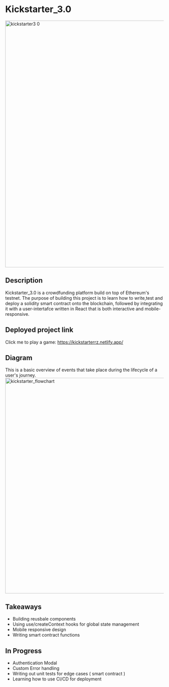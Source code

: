 # Kickstarter_3.0
<img width="784" alt="kickstarter3 0" src="https://user-images.githubusercontent.com/74093051/230697393-d716bf41-b8ea-4d3a-9b37-2dc583887876.png">


## Description
Kickstarter_3.0 is a crowdfunding platform build on top of Ethereum's testnet. The purpose of building this project is to learn how to write,test and deploy a solidity smart contract onto the blockchain, followed by integrating it with a user-intertafce written in React that is both interactive and mobile-responsive.  

## Deployed project link 
Click me to play a game: <a href="https://kickstarterrz.netlify.app/" target="blank"> https://kickstarterrz.netlify.app/

## Diagram
This is a basic overview of events that take place during the lifecycle of a user's journey. 
<img width="685" alt="kickstarter_flowchart" src="https://user-images.githubusercontent.com/74093051/230699086-35bb801c-23f1-4e30-8879-e69db29a5abc.png">



## Takeaways 
- Building reusbale components
- Using use/createContext hooks for global state management
- Mobile responsive design 
- Writing smart contract functions


## In Progress 
- Authentication Modal
- Custom Error handling
- Writing out unit tests for edge cases ( smart contract ) 
- Learning how to use CI/CD for deployment 
